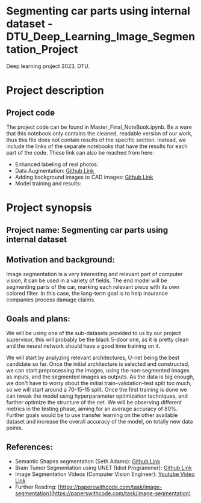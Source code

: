 # Segmenting car parts using internal dataset - DTU_Deep_Learning_Image_Segmentation_Project
Deep learning project 2023, DTU.

# Project description

## Project code
The project code can be found in Master_Final_NoteBook.ipynb. Be a ware that this notebook only contains the cleaned, readable version of our work, thus this file does not contain results of the specific section. Instead, we include the links of the separate notebooks that have the results for each part of the code. These link can also be reached from here:

 - Enhanced labeling of real photos:
 - Data Augmentation: [Github Link](https://colab.research.google.com/drive/1fslwnPv_Lq_hmmiZrmQg6VYrtTGMAyCM#scrollTo=NN9GT7dz4iYG)
 - Adding background images to CAD images: [Github Link](https://colab.research.google.com/drive/1EDB2RnDnX4fKyJiQDGjDHAg4gL0Xmnlj?usp=sharing)
 - Model training and results:


# Project synopsis

## Project name: Segmenting car parts using internal dataset

## Motivation and background:
Image segmentation is a very interesting and relevant part of computer vision, it can be used in a variety of fields. The end model will be segmenting parts of the car, marking each relevant piece with its own colored filter. In this case, the long-term goal is to help insurance companies process damage claims.

## Goals and plans:
We will be using one of the sub-datasets provided to us by our project supervisor, this will probably be the black 5-door one, as it is pretty clean and the neural network should have a good time training on it.

We will start by analyzing relevant architectures, U-net being the best candidate so far. Once the initial architecture is selected and constructed, we can start preprocessing the images, using the non-segmented images as inputs, and the segmented images as outputs. As the data is big enough, we don't have to worry about the initial train-validation-test split too much, so we will start around a 70-15-15 split. Once the first training is done we can tweak the model using hyperparameter optimization techniques, and further optimize the structure of the net. We will be observing different metrics in the testing phase, aiming for an average accuracy of 80%. Further goals would be to use transfer learning on the other available dataset and increase the overall accuracy of the model, on totally new data points.

## References:
 - Semantic Shapes segmentation (Seth Adams): [Github Link](https://github.com/seth814/Semantic-Shapes)
 - Brain Tumor Segmentation using UNET (Idiot Programmer): [Github Link](https://github.com/nikhilroxtomar/Brain-Tumor-Segmentation-in-TensorFlow-2.0)
 - Image Segmentation Videos (Computer Vision Engineer): [Youtube Video Link](https://www.youtube.com/watch?v=aVKGjzAUHz0)
 - Further Reading: [https://paperswithcode.com/task/image-segmentation](https://paperswithcode.com/task/image-segmentation)
